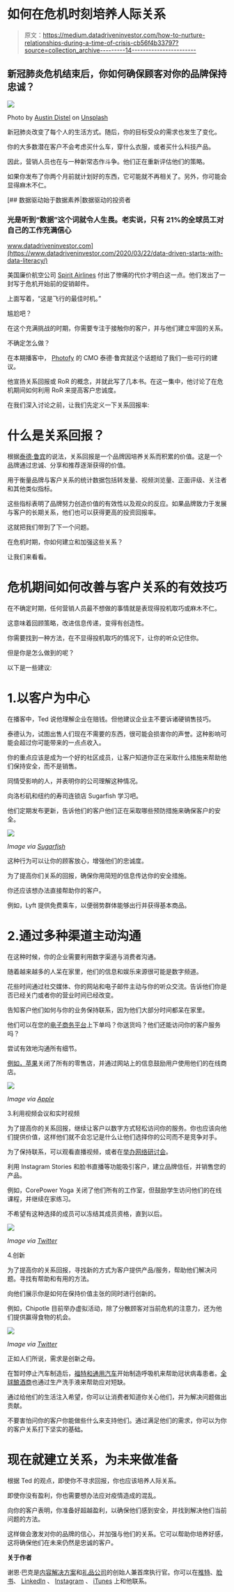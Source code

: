 # 如何在危机时刻培养人际关系

> 原文：<https://medium.datadriveninvestor.com/how-to-nurture-relationships-during-a-time-of-crisis-cb56f4b33797?source=collection_archive---------14----------------------->

## 新冠肺炎危机结束后，你如何确保顾客对你的品牌保持忠诚？

![](img/941c1589058fc060062c90e34d0651f8.png)

Photo by [Austin Distel](https://unsplash.com/@austindistel?utm_source=medium&utm_medium=referral) on [Unsplash](https://unsplash.com?utm_source=medium&utm_medium=referral)

新冠肺炎改变了每个人的生活方式。随后，你的目标受众的需求也发生了变化。

你的大多数潜在客户不会考虑买什么车，穿什么衣服，或者买什么科技产品。

因此，营销人员也在与一种新常态作斗争。他们正在重新评估他们的策略。

如果你发布了你两个月前就计划好的东西，它可能就不再相关了。另外，你可能会显得麻木不仁。

[](https://www.datadriveninvestor.com/2020/03/22/data-driven-starts-with-data-literacy/) [## 数据驱动始于数据素养|数据驱动的投资者

### 光是听到“数据”这个词就令人生畏。老实说，只有 21%的全球员工对自己的工作充满信心

www.datadriveninvestor.com](https://www.datadriveninvestor.com/2020/03/22/data-driven-starts-with-data-literacy/) 

美国廉价航空公司 [Spirit Airlines](https://www.cbsnews.com/news/coronavirus-pandemic-spirit-airlines-ad-mistake-never-a-better-time-to-fly/) 付出了惨痛的代价才明白这一点。他们发出了一封写于危机开始前的促销邮件。

上面写着，“这是飞行的最佳时机。”

尴尬吧？

在这个充满挑战的时期，你需要专注于接触你的客户，并与他们建立牢固的关系。

不确定怎么做？

在本期播客中， [Photofy](https://photofy.com/) 的 CMO 泰德·鲁宾就这个话题给了我们一些可行的建议。

他宣扬关系回报或 RoR 的概念，并就此写了几本书。在这一集中，他讨论了在危机期间如何利用 RoR 来提高客户忠诚度。

在我们深入讨论之前，让我们先定义一下关系回报率:

# 什么是关系回报？

根据[泰德·鲁宾](https://tedrubin.com/return-on-relationship-the-new-measure-of-success/)的说法，关系回报是一个品牌因培养关系而积累的价值。这是一个品牌通过忠诚、分享和推荐逐渐获得的价值。

用于衡量品牌与客户关系的统计数据包括转发量、视频浏览量、正面评级、关注者和其他类似指标。

这些指标表明了品牌努力创造价值的有效性以及观众的反应。如果品牌致力于发展与客户的长期关系，他们也可以获得更高的投资回报率。

这就把我们带到了下一个问题。

在危机时期，你如何建立和加强这些关系？

让我们来看看。

# 危机期间如何改善与客户关系的有效技巧

在不确定时期，任何营销人员最不想做的事情就是表现得投机取巧或麻木不仁。

这意味着回顾策略，改进信息传递，变得有创造性。

你需要找到一种方法，在不显得投机取巧的情况下，让你的听众记住你。

但是你是怎么做到的呢？

以下是一些建议:

# 1.以客户为中心

在播客中，Ted 说他理解企业在赔钱。但他建议企业主不要诉诸硬销售技巧。

泰德认为，试图出售人们现在不需要的东西，很可能会损害你的声誉。这种影响可能会超过你可能带来的一点点收入。

你的重点应该是成为一个好的社区成员，让客户知道你正在采取什么措施来帮助他们保持安全，而不是销售。

同情受影响的人，并表明你的公司理解这种情况。

向洛杉矶和纽约的寿司连锁店 Sugarfish 学习吧。

他们定期发布更新，告诉他们的客户他们正在采取哪些预防措施来确保客户的安全。

![](img/c0a341c0cc5eb334b738d97f42fab317.png)

*Image via* [*Sugarfish*](https://sugarfishsushi.com/covid-19/)

这种行为可以让你的顾客放心，增强他们的忠诚度。

为了提高你们关系的回报，确保你用简短的信息传达你的安全措施。

你还应该想办法直接帮助你的客户。

例如，Lyft 提供免费乘车，以便弱势群体能够出行并获得基本商品。

# 2.通过多种渠道主动沟通

在这种时候，你的企业需要利用数字渠道与消费者沟通。

随着越来越多的人呆在家里，他们的信息和娱乐来源很可能是数字频道。

花些时间通过社交媒体、你的网站和电子邮件主动与你的听众交流。告诉他们你是否已经关门或者你的营业时间已经改变。

告知客户他们如何与你的业务保持联系，因为他们大部分时间都呆在家里。

他们可以在您的[电子商务平台](https://shanebarker.com/blog/ecommerce-platforms/)上下单吗？你送货吗？他们还能访问你的客户服务吗？

尝试有效地沟通所有细节。

[例如，苹果](https://www.apple.com/newsroom/2020/03/apples-covid-19-response/)关闭了所有的零售店，并通过网站上的信息鼓励用户使用他们的在线商店。

![](img/71df1d710e0397cc7cc53d290c7c224f.png)

*Image via* [*Apple*](https://www.apple.com/)

3.利用视频会议和实时视频

为了提高你的关系回报，继续让客户以数字方式轻松访问你的服务。你也应该向他们提供价值，这样他们就不会忘记是什么让他们选择你的公司而不是竞争对手。

为了保持联系，可以观看直播视频，或者在[举办网络研讨会](https://shanebarker.com/blog/webinar-hosting-websites/)。

利用 Instagram Stories 和脸书直播等功能吸引客户，建立品牌信任，并销售您的产品。

例如，CorePower Yoga 关闭了他们所有的工作室，但鼓励学生访问他们的在线课程，并继续在家练习。

不希望有这种选择的成员可以冻结其成员资格，直到以后。

![](img/6f986ab2c738850b10dc9159a1da17b8.png)

*Image via* [*Twitter*](https://twitter.com/CorePowerYoga)

4.创新

为了提高你的关系回报，寻找新的方式为客户提供产品/服务，帮助他们解决问题。寻找有帮助和有用的方法。

向他们展示你是如何在保持价值主张的同时进行创新的。

例如，Chipotle 目前举办虚拟活动，除了分散顾客对当前危机的注意力，还为他们提供赢得食物的机会。

![](img/24e99d4788012e3d87912af8ae62a9fb.png)

*Image via* [*Twitter*](https://twitter.com/ChipotleTweets)

正如人们所说，需求是创新之母。

在暂时停止汽车制造后，[福特和通用汽车](https://www.designnews.com/covid-19/ford-and-gm-resuscitate-shuttered-auto-plants-make-covid-19-respirators/29455018762765)开始制造呼吸机来帮助冠状病毒患者。[全球酿酒商](https://www.nbcnews.com/news/us-news/distilleries-using-high-proof-alcohol-make-hand-sanitizer-n1161371)也通过生产洗手液来帮助应对短缺。

通过给他们的生活注入希望，你可以让消费者知道你关心他们，并为解决问题做出贡献。

不要害怕问你的客户你能做些什么来支持他们。通过满足他们的需求，你可以为你的客户关系打下坚实的基础。

# 现在就建立关系，为未来做准备

根据 Ted 的观点，即使你不寻求回报，你也应该培养人际关系。

即使你没有盈利，你也需要想办法应对疫情造成的混乱。

向你的客户表明，你准备好超越盈利，以确保他们感到安全，并找到解决他们当前问题的方法。

这样做会激发对你的品牌的信心，并加强与他们的关系。它可以帮助你培养好感，这将确保他们在未来仍然是忠诚的客户。

**关于作者**

谢恩·巴克是[内容解决方案](https://contentsolutions.io/)和[礼品公司](http://gifographics.co/)的创始人兼首席执行官。你可以在[推特](https://twitter.com/shane_barker)、[脸书](https://www.facebook.com/ShaneBarkerConsultant/)、 [LinkedIn](https://www.linkedin.com/in/shanebarker/) 、 [Instagram](https://www.instagram.com/shanebarker/) 、 [iTunes](https://podcasts.apple.com/us/podcast/shane-barkers-marketing-madness-podcast/id1472142690) 上和他联系。